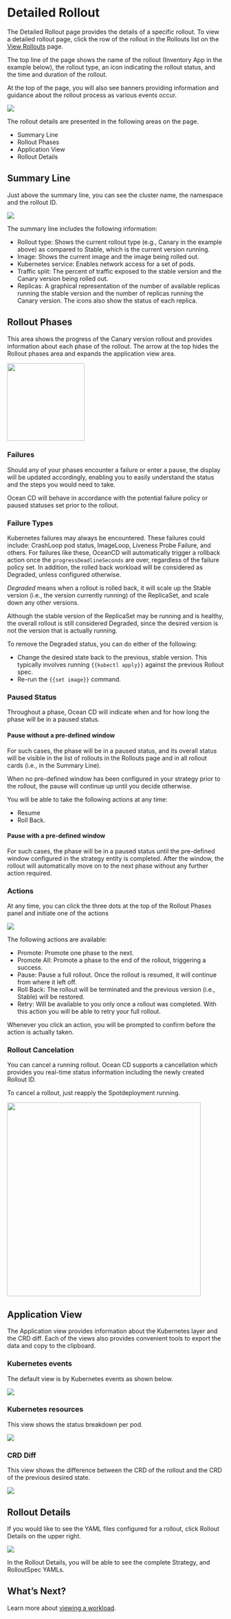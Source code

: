 <meta name="robots" content="noindex">

# Detailed Rollout

The Detailed Rollout page provides the details of a specific rollout. To view a detailed rollout page, click the row of the rollout in the Rollouts list on the [View Rollouts](ocean-cd/tutorials/view-rollouts/) page.

The top line of the page shows the name of the rollout (Inventory App in the example below), the rollout type, an icon indicating the rollout status, and the time and duration of the rollout.

At the top of the page, you will also see banners providing information and guidance about the rollout process as various events occur.

<img src="/ocean-cd/_media/tutorials-rollouts-01.png" />

The rollout details are presented in the following areas on the page.
- Summary Line
- Rollout Phases
- Application View
- Rollout Details

## Summary Line

Just above the summary line, you can see the cluster name, the namespace and the rollout ID.

<img src="/ocean-cd/_media/tutorials-detailed-rollout-02.png" />

The summary line includes the following information:
- Rollout type: Shows the current rollout type (e.g., Canary in the example above) as compared to Stable, which is the current version running.
- Image: Shows the current image and the image being rolled out.
- Kubernetes service: Enables network access for a set of pods.
- Traffic split: The percent of traffic exposed to the stable version and the Canary version being rolled out.
- Replicas: A graphical representation of the number of available replicas running the stable version and the number of replicas running the Canary version. The icons also show the status of each replica.

## Rollout Phases

This area shows the progress of the Canary version rollout and provides information about each phase of the rollout. The arrow at the top hides the Rollout phases area and expands the application view area.

<img src="/ocean-cd/_media/tutorials-detailed-rollout-03.png" width="180" />

### Failures

Should any of your phases encounter a failure or enter a pause, the display will be updated accordingly, enabling you to easily understand the status and the steps you would need to take.

Ocean CD will behave in accordance with the potential failure policy or paused statuses set prior to the rollout.

### Failure Types

Kubernetes failures may always be encountered. These failures could include: CrashLoop pod status, ImageLoop, Liveness Probe Failure, and others. For failures like these, OceanCD will automatically trigger a rollback action once the `progressDeadlineSeconds` are over,  regardless of the failure policy set. In addition, the rolled back workload will be considered as Degraded, unless configured otherwise.

*Degraded* means when a rollout is rolled back, it will scale up the Stable version (i.e., the version currently running) of the ReplicaSet, and scale down any other versions.

Although the stable version of the ReplicaSet may be running and is healthy, the overall rollout is still considered Degraded, since the desired version is not the version that is actually running.

To remove the Degraded status, you can do either of the following:
- Change the desired state back to the previous, stable version. This typically involves running `{{kubectl apply}}` against the previous Rollout spec.
- Re-run the `{{set image}}` command.

### Paused Status

Throughout a phase, Ocean CD will indicate when and for how long the phase will be in a paused status.

#### Pause without a pre-defined window

For such cases, the phase will be in a paused status, and its overall status will be visible in the list of rollouts in the Rollouts page and in all rollout cards (i.e., in the Summary Line).

When no pre-defined window has been configured in your strategy prior to the rollout, the pause will continue up until you decide otherwise.

You will be able to take the following actions at any time:
- Resume
- Roll Back.

#### Pause with a pre-defined window

For such cases, the phase will be in a paused status until the pre-defined window configured in the strategy entity is completed. After the window, the rollout will automatically move on to the next phase without any further action required.

### Actions

At any time, you can click the three dots at the top of the Rollout Phases panel and initiate one of the actions

<img src="/ocean-cd/_media/tutorials-detailed-rollout-04.png" />

The following actions are available:
- Promote: Promote one phase to the next.
- Promote All: Promote a phase to the end of the rollout, triggering a success.
- Pause: Pause a full rollout. Once the rollout is resumed, it will continue from where it left off.
- Roll Back: The rollout will be terminated and the previous version (i.e., Stable) will be restored.
- Retry: Will be available to you only once a rollout was completed. With this action you will be able to retry your full rollout.

Whenever you click an action, you will be prompted to confirm before the action is actually taken.

### Rollout Cancelation

You can cancel a running rollout. Ocean CD supports a cancellation which provides you real-time status information including the newly created Rollout ID.

To cancel a rollout, just reapply the Spotdeployment running.

<img src="/ocean-cd/_media/tutorials-detailed-rollout-09.png" width="450" />

## Application View

The Application view provides information about the Kubernetes layer and the CRD diff. Each of the views also provides convenient tools to export the data and copy to the clipboard.

### Kubernetes events

The default view is by Kubernetes events as shown below.

<img src="/ocean-cd/_media/tutorials-detailed-rollout-05.png" />

### Kubernetes resources

This view shows the status breakdown per pod.

<img src="/ocean-cd/_media/tutorials-detailed-rollout-06.png" />

### CRD Diff

This view shows the difference between the CRD of the rollout and the CRD of the previous desired state.

<img src="/ocean-cd/_media/tutorials-detailed-rollout-07.png" />

## Rollout Details

If you would like to see the YAML files configured for a rollout, click Rollout Details on the upper right.

<img src="/ocean-cd/_media/tutorials-detailed-rollout-08.png" />

In the Rollout Details, you will be able to see the complete Strategy, and RolloutSpec YAMLs.

## What’s Next?

Learn more about [viewing a workload](ocean-cd/tutorials/view-workloads/).
